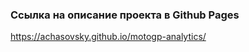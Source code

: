 <!-- ## Методика анализа данных чемпионата MotoGP -->

### Ссылка на описание проекта в Github Pages
https://achasovsky.github.io/motogp-analytics/